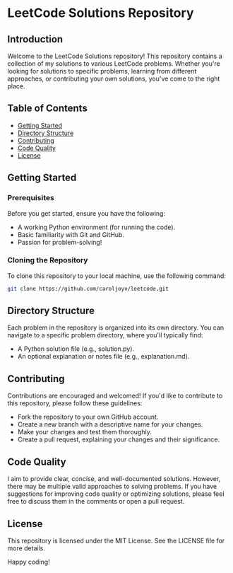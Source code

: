 # LeetCode Solutions Repository

## Introduction

Welcome to the LeetCode Solutions repository! This repository contains a collection of my solutions to various LeetCode problems. Whether you're looking for solutions to specific problems, learning from different approaches, or contributing your own solutions, you've come to the right place.

## Table of Contents

- [Getting Started](#getting-started)
- [Directory Structure](#directory-structure)
- [Contributing](#contributing)
- [Code Quality](#code-quality)
- [License](#license)

## Getting Started

### Prerequisites

Before you get started, ensure you have the following:

- A working Python environment (for running the code).
- Basic familiarity with Git and GitHub.
- Passion for problem-solving!

### Cloning the Repository

To clone this repository to your local machine, use the following command:

```bash
git clone https://github.com/caroljoyv/leetcode.git
```

## Directory Structure

Each problem in the repository is organized into its own directory. You can navigate to a specific problem directory, where you'll typically find:

- A Python solution file (e.g., solution.py).
- An optional explanation or notes file (e.g., explanation.md).

## Contributing

Contributions are encouraged and welcomed! If you'd like to contribute to this repository, please follow these guidelines:

- Fork the repository to your own GitHub account.
- Create a new branch with a descriptive name for your changes.
- Make your changes and test them thoroughly.
- Create a pull request, explaining your changes and their significance.
 

## Code Quality
I aim to provide clear, concise, and well-documented solutions. However, there may be multiple valid approaches to solving problems. If you have suggestions for improving code quality or optimizing solutions, please feel free to discuss them in the comments or open a pull request.

## License
This repository is licensed under the MIT License. See the LICENSE file for more details.

Happy coding!






